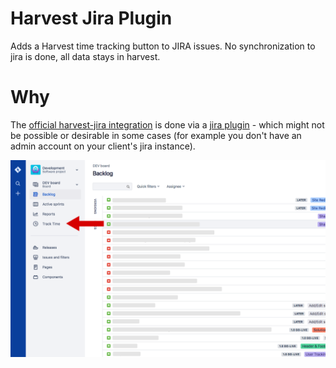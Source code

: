 # Harvest Jira Plugin

Adds a Harvest time tracking button to JIRA issues.  No synchronization to jira is done, all data stays in harvest.

# Why
The [official harvest-jira integration](https://www.getharvest.com/apps-and-integrations/jira) is done via a [jira plugin](https://marketplace.atlassian.com/apps/1211628/harvest-time-tracking-official?hosting=cloud&tab=reviews) - which might not be possible or desirable in some cases (for example you don't have an admin account on your client's jira instance).

![Example](./images/image1.png)
